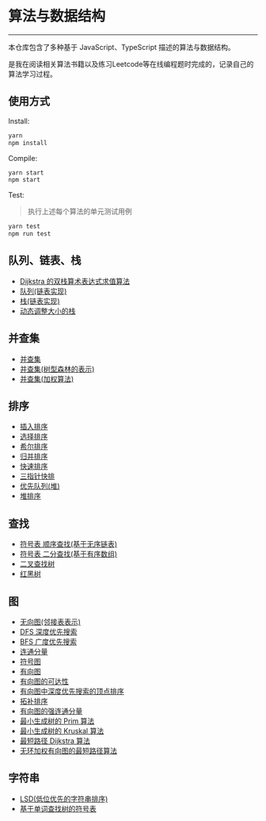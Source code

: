 # 算法与数据结构

---

本仓库包含了多种基于 JavaScript、TypeScript 描述的算法与数据结构。

是我在阅读相关算法书籍以及练习Leetcode等在线编程题时完成的，记录自己的算法学习过程。

## 使用方式

Install:

```bash
yarn
npm install
```

Compile:

```bash
yarn start
npm start
```

Test:
> 执行上述每个算法的单元测试用例

```bash
yarn test
npm run test
```

## 队列、链表、栈

* [Dijkstra 的双栈算术表达式求值算法](src/algs4/1-3/evaluate.ts)
* [队列(链表实现)](src/algs4/1-3/node-queue.ts)
* [栈(链表实现)](src/algs4/1-3/node-stack.ts)
* [动态调整大小的栈](src/algs4/1-3/resizing-array-stack.ts)

## 并查集

* [并查集](src/algs4/1-5/union-find.ts)
* [并查集(树型森林的表示)](src/algs4/1-5/quick-union.ts)
* [并查集(加权算法)](src/algs4/1-5/weight-quick-union.ts)

## 排序

* [插入排序](src/algs4/sort/insertion.ts)
* [选择排序](src/algs4/sort/selection.ts)
* [希尔排序](src/algs4/sort/shell-sort.ts)
* [归并排序](src/algs4/sort/merge-sort.ts)
* [快速排序](src/algs4/sort/quick-sort.ts)
* [三指针快排](src/algs4/sort/quick3way.ts)
* [优先队列(堆)](src/algs4/sort/max-pq.ts)
* [堆排序](src/algs4/sort/heap-sort.ts)

## 查找

* [符号表 顺序查找(基于无序链表)](src/algs4/search/sequential-search-st.ts)
* [符号表 二分查找(基于有序数组)](src/algs4/search/binary-search-st.ts)
* [二叉查找树](src/algs4/search/binary-search-tree.ts)
* [红黑树](src/algs4/search/red-black-bst.ts)

## 图

* [无向图(邻接表表示)](src/algs4/graph/graph.ts)
* [DFS 深度优先搜索](src/algs4/graph/dfs.ts)
* [BFS 广度优先搜索](src/algs4/graph/bfs.ts)
* [连通分量](src/algs4/graph/connect-components.ts)
* [符号图](src/algs4/graph/symbol-graph.ts)
* [有向图](src/algs4/graph/digraph.ts)
* [有向图的可达性](src/algs4/graph/directed-dfs.ts)
* [有向图中深度优先搜索的顶点排序](src/algs4/graph/depth-first-order.ts)
* [拓补排序](src/algs4/graph/topological.ts)
* [有向图的强连通分量](src/algs4/graph/kosaraju.ts)
* [最小生成树的 Prim 算法](src/algs4/graph/prim-mst.ts)
* [最小生成树的 Kruskal 算法](src/algs4/graph/kruskal-mst.ts)
* [最短路径 Dijkstra 算法](src/algs4/graph/dijkstra-sp.ts)
* [无环加权有向图的最短路径算法](src/algs4/graph/acyclic-sp.ts)

## 字符串

* [LSD(低位优先的字符串排序)](src/algs4/strings/LSD.ts)
* [基于单词查找树的符号表](src/algs4/strings/tries-st.ts)
